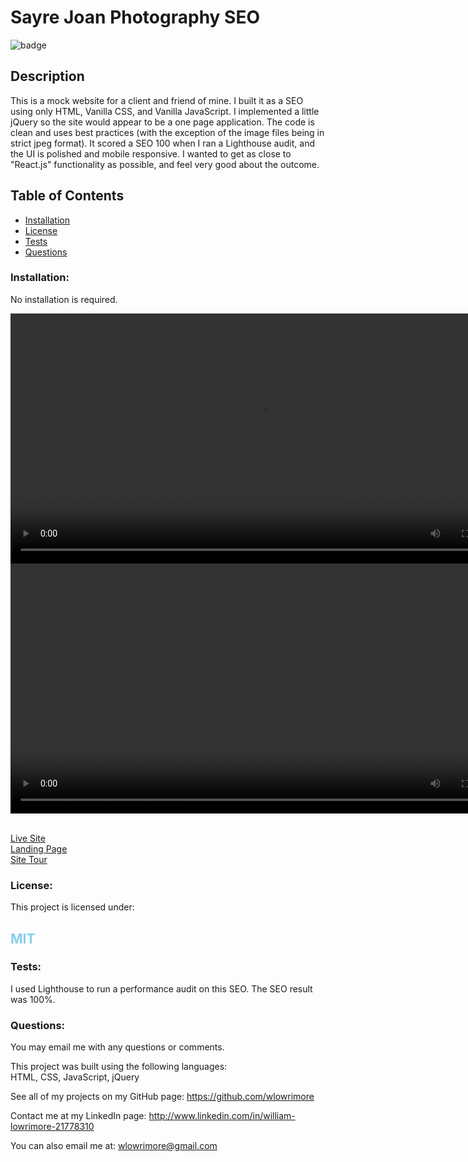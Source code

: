 # Sayre Joan Photography SEO

![badge](https://img.shields.io/badge/license-MIT-skyblue)<br />

## Description

This is a mock website for a client and friend of mine. I built it as a SEO using only HTML, Vanilla CSS, and Vanilla JavaScript. I implemented a little jQuery so the site would appear to be a one page application. The code is clean and uses best practices (with the exception of the image files being in strict jpeg format). It scored a SEO 100 when I ran a Lighthouse audit, and the UI is polished and mobile responsive. I wanted to get as close to "React.js" functionality as possible, and feel very good about the outcome.

## Table of Contents

- [Installation](#installation)
- [License](#license)
- [Tests](#tests)
- [Questions](#questions)

### Installation:

No installation is required.

<video width="800px" controls="true" src="./assets/videos/s_joan_phtgrphy.mp4"></video><br>
<video width="800px" controls="true" src="./assets/videos/s_joan_phtgrphy_site_tour.mp4"></video><br><br>

<a href="https://wlowrimore.github.io/berman_photo_6_22/index.html">Live Site</a><br>
<a href="https://drive.google.com/file/d/1DBM8aAMYUghZqbJ9i71wP_h3TQein9Eb/view">Landing Page</a><br>
<a href="https://drive.google.com/file/d/12c-UQMoX0vT7m6pEZ4gUIgSmuetGea5i/view">Site Tour</a>

### License:

This project is licensed under:<br />

  <h2 style="color: skyblue;">MIT</h2>

### Tests:

I used Lighthouse to run a performance audit on this SEO. The SEO result was 100%.

### Questions:

You may email me with any questions or comments.<br />

This project was built using the following languages:<br />
HTML, CSS, JavaScript, jQuery

See all of my projects on my GitHub page: https://github.com/wlowrimore

Contact me at my LinkedIn page: http://www.linkedin.com/in/william-lowrimore-21778310

You can also email me at: wlowrimore@gmail.com
